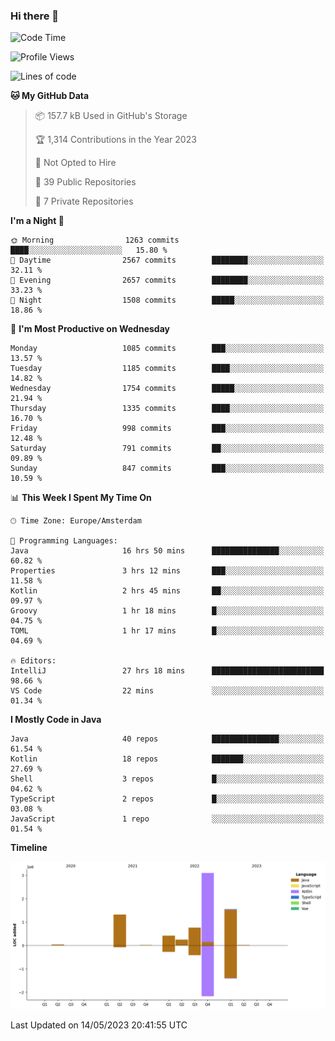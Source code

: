 ### Hi there 👋


<!--START_SECTION:waka-->
![Code Time](http://img.shields.io/badge/Code%20Time-3%2C207%20hrs%2033%20mins-blue)

![Profile Views](http://img.shields.io/badge/Profile%20Views-7-blue)

![Lines of code](https://img.shields.io/badge/From%20Hello%20World%20I%27ve%20Written-7.5%20million%20lines%20of%20code-blue)

**🐱 My GitHub Data** 

> 📦 157.7 kB Used in GitHub's Storage 
 > 
> 🏆 1,314 Contributions in the Year 2023
 > 
> 🚫 Not Opted to Hire
 > 
> 📜 39 Public Repositories 
 > 
> 🔑 7 Private Repositories 
 > 
**I'm a Night 🦉** 

```text
🌞 Morning                1263 commits        ████░░░░░░░░░░░░░░░░░░░░░   15.80 % 
🌆 Daytime                2567 commits        ████████░░░░░░░░░░░░░░░░░   32.11 % 
🌃 Evening                2657 commits        ████████░░░░░░░░░░░░░░░░░   33.23 % 
🌙 Night                  1508 commits        █████░░░░░░░░░░░░░░░░░░░░   18.86 % 
```
📅 **I'm Most Productive on Wednesday** 

```text
Monday                   1085 commits        ███░░░░░░░░░░░░░░░░░░░░░░   13.57 % 
Tuesday                  1185 commits        ████░░░░░░░░░░░░░░░░░░░░░   14.82 % 
Wednesday                1754 commits        █████░░░░░░░░░░░░░░░░░░░░   21.94 % 
Thursday                 1335 commits        ████░░░░░░░░░░░░░░░░░░░░░   16.70 % 
Friday                   998 commits         ███░░░░░░░░░░░░░░░░░░░░░░   12.48 % 
Saturday                 791 commits         ██░░░░░░░░░░░░░░░░░░░░░░░   09.89 % 
Sunday                   847 commits         ███░░░░░░░░░░░░░░░░░░░░░░   10.59 % 
```


📊 **This Week I Spent My Time On** 

```text
🕑︎ Time Zone: Europe/Amsterdam

💬 Programming Languages: 
Java                     16 hrs 50 mins      ███████████████░░░░░░░░░░   60.82 % 
Properties               3 hrs 12 mins       ███░░░░░░░░░░░░░░░░░░░░░░   11.58 % 
Kotlin                   2 hrs 45 mins       ██░░░░░░░░░░░░░░░░░░░░░░░   09.97 % 
Groovy                   1 hr 18 mins        █░░░░░░░░░░░░░░░░░░░░░░░░   04.75 % 
TOML                     1 hr 17 mins        █░░░░░░░░░░░░░░░░░░░░░░░░   04.69 % 

🔥 Editors: 
IntelliJ                 27 hrs 18 mins      █████████████████████████   98.66 % 
VS Code                  22 mins             ░░░░░░░░░░░░░░░░░░░░░░░░░   01.34 % 
```

**I Mostly Code in Java** 

```text
Java                     40 repos            ███████████████░░░░░░░░░░   61.54 % 
Kotlin                   18 repos            ███████░░░░░░░░░░░░░░░░░░   27.69 % 
Shell                    3 repos             █░░░░░░░░░░░░░░░░░░░░░░░░   04.62 % 
TypeScript               2 repos             █░░░░░░░░░░░░░░░░░░░░░░░░   03.08 % 
JavaScript               1 repo              ░░░░░░░░░░░░░░░░░░░░░░░░░   01.54 % 
```



**Timeline**

![Lines of Code chart](https://raw.githubusercontent.com/powercasgamer/powercasgamer/master/assets/bar_graph.png)


 Last Updated on 14/05/2023 20:41:55 UTC
<!--END_SECTION:waka-->
